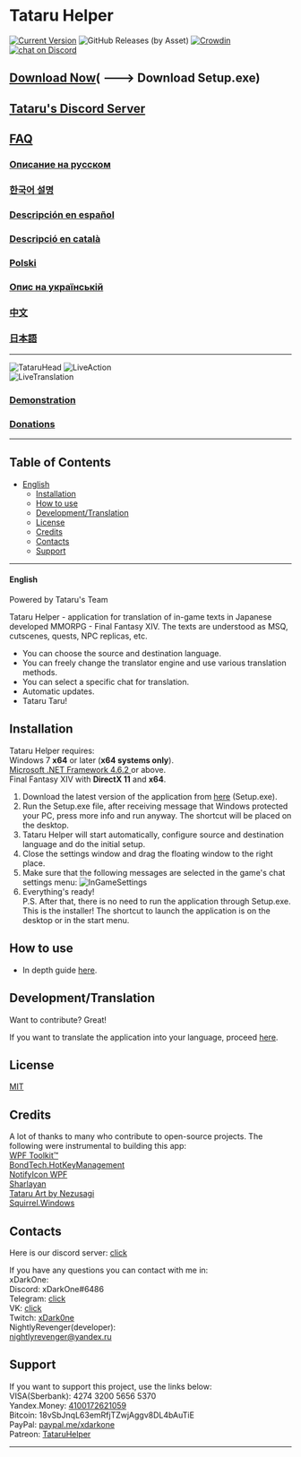 # Tataru Helper

[![Current Version](https://img.shields.io/github/release/NightlyRevenger/TataruHelper)](https://github.com/NightlyRevenger/TataruHelper/releases) ![GitHub Releases (by Asset)](https://img.shields.io/github/downloads/NightlyRevenger/TataruHelper/latest/TataruHelper-0.9.98-delta.nupkg?label=Downloads)  [![Crowdin](https://badges.crowdin.net/tataru-helper/localized.svg)](https://crowdin.com/project/tataru-helper) <a href="https://discord.gg/bSrpbd9">
        <img src="https://img.shields.io/discord/592039000538349569?logo=discord"
            alt="chat on Discord"></a>


[Download Now](https://github.com/NightlyRevenger/TataruHelper/releases/latest/download/Setup.exe)( \---> Download Setup.exe)
-
[Tataru's Discord Server](https://discord.gg/bSrpbd9)  
-
[FAQ](https://github.com/NightlyRevenger/TataruHelper/wiki)  
-
### [Описание на русском](Documents/README_ru_RU.md)  

### [한국어 설명](Documents/README_ko_KR.md) 

### [Descripción en español](Documents/README_es_ES.md) 

### [Descripció en català](Documents/README_ca_ES.md) 

### [Polski](Documents/README_pl_PL.md) 

### [Опис на українській](Documents/README_uk_UA.md) 

### [中文](Documents/README_zh_ZH.md) 

### [日本語](Documents/README_ja_JP.md) 

* * *

![TataruHead](Documents/Tataru_img.png) ![LiveAction](Documents/LiveAction.gif)  
![LiveTranslation](Documents/2020-08-18_21-12-52.gif)

### [Demonstration](https://youtu.be/7HiQXzmkQuw)

### [Donations](https://github.com/NightlyRevenger/TataruHelper/blob/master/README.md#support)

* * *

## Table of Contents

* [English](#english) 
   * [Installation](#installation)
   * [How to use](#how-to-use)
   * [Development/Translation](#developmenttranslation)
   * [License](#license)
   * [Credits](#credits)
   * [Contacts](#contacts)
   * [Support](#support)

* * *

#### English

Powered by Tataru's Team

Tataru Helper - application for translation of in-game texts in Japanese developed MMORPG - Final Fantasy XIV. The texts are understood as MSQ, cutscenes, quests, NPC replicas, etc.

- You can choose the source and destination language.
- You can freely change the translator engine and use various translation methods. 
- You can select a specific chat for translation. 
- Automatic updates.
- Tataru Taru!

## Installation

Tataru Helper requires:  
Windows 7 **x64** or later (**x64 systems only**).  
[Microsoft .NET Framework 4.6.2 ](https://www.microsoft.com/net/download/dotnet-framework-runtime)or above.  
Final Fantasy XIV with **DirectX 11** and **x64**.

1. Download the latest version of the application from [here](https://github.com/NightlyRevenger/TataruHelper/releases/latest) (Setup.exe).
2. Run the Setup.exe file, after receiving message that Windows protected your PC, press more info and run anyway. The shortcut will be placed on the desktop.
3. Tataru Helper will start automatically, configure source and destination language and do the initial setup.
4. Close the settings window and drag the floating window to the right place.
5. Make sure that the following messages are selected in the game's chat settings menu: ![InGameSettings](Documents/InGameSettings.png) 
6. Everything's ready!  
   P.S. After that, there is no need to run the application through Setup.exe. This is the installer! The shortcut to launch the application is on the desktop or in the start menu.

## How to use

- In depth guide [here](Documents/Guide.MD).

## Development/Translation

Want to contribute? Great!

If you want to translate the application into your language, proceed [here](https://crowdin.com/project/tataru-helper).

## License

[MIT](/LICENSE)

## Credits

A lot of thanks to many who contribute to open-source projects. The following were instrumental to building this app:  
[WPF Toolkit™](https://github.com/xceedsoftware/wpftoolkit)  
[BondTech.HotKeyManagement](https://github.com/bondtech/HotKey-Manager-for-WinForm-and-WPF-Apps)  
[NotifyIcon WPF](https://bitbucket.org/hardcodet/notifyicon-wpf/)  
[Sharlayan](https://github.com/FFXIVAPP/sharlayan)  
[Tataru Art by Nezusagi](https://www.deviantart.com/nezusagi)  
[Squirrel.Windows](https://github.com/Squirrel/Squirrel.Windows)

## Contacts

Here is our discord server: [click](https://discord.gg/bSrpbd9)

If you have any questions you can contact with me in:  
xDarkOne:  
Discord: xDarkOne#6486  
Telegram: [click](https://t.me/xDarkOne)  
VK: [click](https://vk.com/velikov_ra)  
Twitch: [xDark0ne](https://www.twitch.tv/xdark0ne)  
NightlyRevenger(developer):  
<nightlyrevenger@yandex.ru>

## Support

If you want to support this project, use the links below:  
VISA(Sberbank): 4274 3200 5656 5370  
Yandex.Money: [4100172621059](https://money.yandex.ru/to/4100172621059)  
Bitcoin: 18vSbJnqL63emRfjTZwjAggv8DL4bAuTiE  
PayPal: [paypal.me/xdarkone](https://www.paypal.me/xdarkone)  
Patreon: [TataruHelper](https://www.patreon.com/TataruHelper)

* * *
